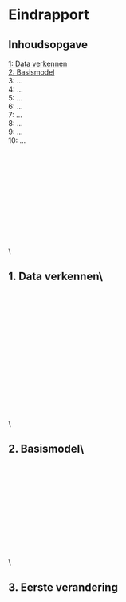 # Eindrapport 
## Inhoudsopgave
[1: Data verkennen](#1-data-verkennen)\
[2: Basismodel](#2-basismodel)\
3: ...\
4: ...\
5: ...\
6: ...\
7: ...\
8: ...\
9: ...\
10: ...
\
\
\
\
\
\
\
\
\
\
\
\
\
\


## 1. Data verkennen\
\
\
\
\
\
\
\
\
\
\
\
\
\
\
\
\


## 2. Basismodel\
\
\
\
\
\
\
\
\
\
\
\
\

## 3. Eerste verandering
